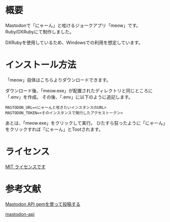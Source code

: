 # 概要

Mastodonで「にゃーん」と呟けるジョークアプリ「meow」です。
Ruby/DXRubyにて制作しました。

DXRubyを使用しているため、Windowsでの利用を想定しています。

# インストール方法

「meow」自体はこちらよりダウンロードできます。

ダウンロード後、「meow.exe」が配置されたディレクトリと同じところに「.env」を作成。
その後、「.env」に以下のように追記します。

```
MASTODON_URL=<にゃーんと呟きたいインスタンスのURL>
MASTODON_TOKEN=<そのインスタンスで発行したアクセストークン>
```

あとは、「meow.exe」をクリックして実行。
ひたすら狂ったように「にゃーん」をクリックすれば「にゃーん」とTootされます。

# ライセンス
[MIT ライセンスです](./LICENSE)

# 参考文献

[Mastodon API gemを使って投稿する](https://qiita.com/takahashim/items/a8c0eb3a75d366cfe87b)

[mastodon-api](https://www.rubydoc.info/gems/mastodon-api)
